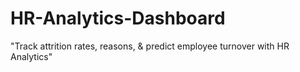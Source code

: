 # HR-Analytics-Dashboard
"Track attrition rates, reasons, &amp; predict employee turnover with HR Analytics"
